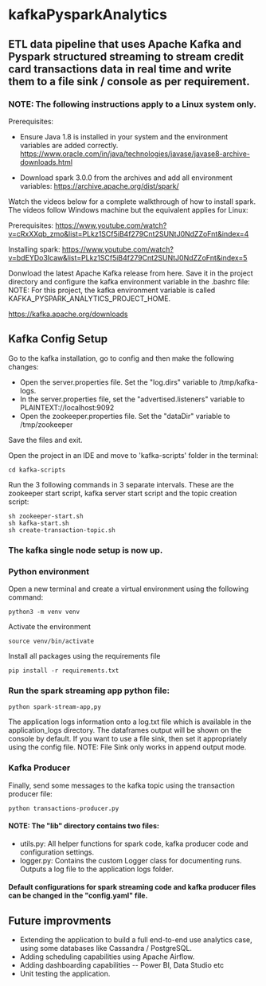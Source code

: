 # kafkaPysparkAnalytics


## ETL data pipeline that uses Apache Kafka and Pyspark structured streaming to stream credit card transactions data in real time and write them to a file sink / console as per requirement.

### NOTE: The following instructions apply to a Linux system only.

Prerequisites:
* Ensure Java 1.8 is installed in your system and the environment variables are added correctly.
https://www.oracle.com/in/java/technologies/javase/javase8-archive-downloads.html

* Download spark 3.0.0 from the archives and add all environment variables:
https://archive.apache.org/dist/spark/

Watch the videos below for a complete walkthrough of how
to install spark. The videos follow Windows machine but the equivalent applies for Linux:

Prerequisites: https://www.youtube.com/watch?v=cRxXXqb_zmo&list=PLkz1SCf5iB4f279Cnt2SUNtJ0NdZZoFnt&index=4

Installing spark: https://www.youtube.com/watch?v=bdEYDo3Icaw&list=PLkz1SCf5iB4f279Cnt2SUNtJ0NdZZoFnt&index=5

Donwload the latest Apache Kafka release from here. Save it in the project directory and configure the kafka environment variable in the .bashrc file:
NOTE: For this project, the kafka environment variable is called KAFKA_PYSPARK_ANALYTICS_PROJECT_HOME.

https://kafka.apache.org/downloads


## Kafka Config Setup
Go to the kafka installation, go to config and then make the following changes: 

* Open the server.properties file. Set the "log.dirs" variable to /tmp/kafka-logs.
* In the server.properties file, set the "advertised.listeners" variable to PLAINTEXT://localhost:9092
* Open the zookeeper.properties file. Set the "dataDir" variable to /tmp/zookeeper

Save the files and exit.

Open the project in an IDE and move to 'kafka-scripts' folder in the terminal:

```
cd kafka-scripts
```

Run the 3 following commands in 3 separate intervals. These are the zookeeper start script, kafka server start script and the topic creation script:

```
sh zookeeper-start.sh
sh kafka-start.sh
sh create-transaction-topic.sh
```

### The kafka single node setup is now up.

### Python environment

Open a new terminal and create a virtual environment using the following command:
```
python3 -m venv venv
```
Activate the environment
```
source venv/bin/activate
```

Install all packages using the requirements file

```
pip install -r requirements.txt
```

### Run the spark streaming app python file:

```
python spark-stream-app,py
```
The application logs information onto a log.txt file which is available in the application_logs directory.
The dataframes output will be shown on the console by default. If you want to use a file sink, then set it appropriately using the config file.
NOTE: File Sink only works in append output mode.

### Kafka Producer

Finally, send some messages to the kafka topic using the transaction producer file:

```
python transactions-producer.py
```

#### NOTE: The "lib" directory contains two files: 

* utils.py: All helper functions for spark code, kafka producer code and configuration settings.
* logger.py: Contains the custom Logger class for documenting runs. Outputs a log file to the application logs folder.

#### Default configurations for spark streaming code and kafka producer files can be changed in the "config.yaml" file. 

## Future improvments

* Extending the application to build a full end-to-end use analytics case, using some databases like Cassandra / PostgreSQL.
* Adding scheduling capabilities using Apache Airflow.
* Adding dashboarding capabilities -- Power BI, Data Studio etc
* Unit testing the application.


